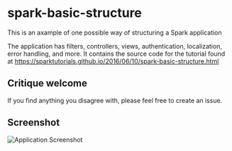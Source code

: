 # spark-basic-structure
This is an axample of one possible way of structuring a Spark application

The application has filters, controllers, views, authentication, localization, error handling, and more. 
It contains the source code for the tutorial found at https://sparktutorials.github.io/2016/06/10/spark-basic-structure.html

## Critique welcome
If you find anything you disagree with, please feel free to create an issue.

## Screenshot
![Application Screenshot](https://sparktutorials.github.io/img/posts/sparkBasicStructure/screenshot.png)
